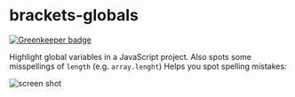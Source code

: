 brackets-globals
===============

[![Greenkeeper badge](https://badges.greenkeeper.io/ForbesLindesay/brackets-globals.svg)](https://greenkeeper.io/)

Highlight global variables in a JavaScript project.  Also spots some misspellings of `length` (e.g. `array.lenght`)  Helps you spot spelling mistakes:

![screen shot](http://s3.postimg.org/ak41o10gj/globals.png)

